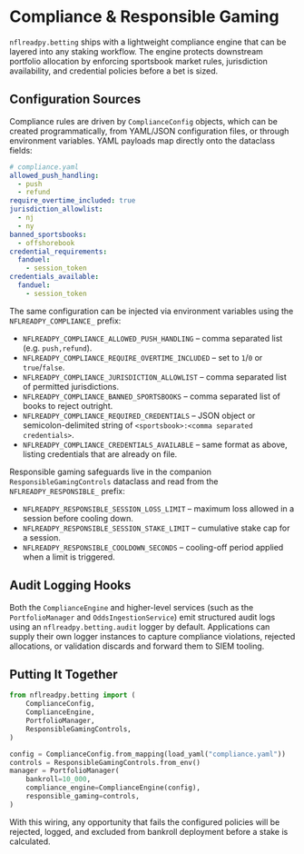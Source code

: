 # Compliance & Responsible Gaming

`nflreadpy.betting` ships with a lightweight compliance engine that can be
layered into any staking workflow.  The engine protects downstream portfolio
allocation by enforcing sportsbook market rules, jurisdiction availability, and
credential policies before a bet is sized.

## Configuration Sources

Compliance rules are driven by `ComplianceConfig` objects, which can be created
programmatically, from YAML/JSON configuration files, or through environment
variables.  YAML payloads map directly onto the dataclass fields:

```yaml
# compliance.yaml
allowed_push_handling:
  - push
  - refund
require_overtime_included: true
jurisdiction_allowlist:
  - nj
  - ny
banned_sportsbooks:
  - offshorebook
credential_requirements:
  fanduel:
    - session_token
credentials_available:
  fanduel:
    - session_token
```

The same configuration can be injected via environment variables using the
`NFLREADPY_COMPLIANCE_` prefix:

- `NFLREADPY_COMPLIANCE_ALLOWED_PUSH_HANDLING` – comma separated list
  (e.g. `push,refund`).
- `NFLREADPY_COMPLIANCE_REQUIRE_OVERTIME_INCLUDED` – set to `1`/`0` or
  `true`/`false`.
- `NFLREADPY_COMPLIANCE_JURISDICTION_ALLOWLIST` – comma separated list of
  permitted jurisdictions.
- `NFLREADPY_COMPLIANCE_BANNED_SPORTSBOOKS` – comma separated list of books to
  reject outright.
- `NFLREADPY_COMPLIANCE_REQUIRED_CREDENTIALS` – JSON object or
  semicolon-delimited string of `<sportsbook>:<comma separated credentials>`.
- `NFLREADPY_COMPLIANCE_CREDENTIALS_AVAILABLE` – same format as above, listing
  credentials that are already on file.

Responsible gaming safeguards live in the companion
`ResponsibleGamingControls` dataclass and read from the
`NFLREADPY_RESPONSIBLE_` prefix:

- `NFLREADPY_RESPONSIBLE_SESSION_LOSS_LIMIT` – maximum loss allowed in a session
  before cooling down.
- `NFLREADPY_RESPONSIBLE_SESSION_STAKE_LIMIT` – cumulative stake cap for a
  session.
- `NFLREADPY_RESPONSIBLE_COOLDOWN_SECONDS` – cooling-off period applied when a
  limit is triggered.

## Audit Logging Hooks

Both the `ComplianceEngine` and higher-level services (such as the
`PortfolioManager` and `OddsIngestionService`) emit structured audit logs using
an `nflreadpy.betting.audit` logger by default.  Applications can supply their
own logger instances to capture compliance violations, rejected allocations, or
validation discards and forward them to SIEM tooling.

## Putting It Together

```python
from nflreadpy.betting import (
    ComplianceConfig,
    ComplianceEngine,
    PortfolioManager,
    ResponsibleGamingControls,
)

config = ComplianceConfig.from_mapping(load_yaml("compliance.yaml"))
controls = ResponsibleGamingControls.from_env()
manager = PortfolioManager(
    bankroll=10_000,
    compliance_engine=ComplianceEngine(config),
    responsible_gaming=controls,
)
```

With this wiring, any opportunity that fails the configured policies will be
rejected, logged, and excluded from bankroll deployment before a stake is
calculated.

